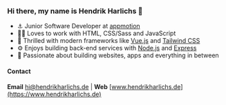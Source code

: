### Hi there, my name is Hendrik Harlichs 👋

- ⚓️ Junior Software Developer at [appmotion](https://www.appmotion.de/)
- 🧑‍💻 Loves to work with HTML, CSS/Sass and JavaScript
- 🤩 Thrilled with modern frameworks like [Vue.js](https://vuejs.org) and [Tailwind CSS](https://tailwindcss.com)
- ⚙️ Enjoys building back-end services with [Node.js](https://nodejs.org) and [Express](https://expressjs.com)
- 💪 Passionate about building websites, apps and everything in between

#### Contact
**Email** [hi@hendrikharlichs.de](mailto:hi@hendrikharlichs.de) | **Web** [www.hendrikharlichs.de](https://www.hendrikharlichs.de)
